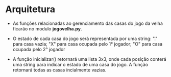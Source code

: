 # Arquitetura

* As funções relacionadas ao gerenciamento das casas do jogo da velha ficarão no modulo **jogovelha.py**.

* O estado de cada casa do jogo será representada por uma string: "." para casa vazia; "X" para casa ocupada pelo 1° jogador; "O" para casa ocupada pelo 2° jogador

* A função inicializar() retornará uma lista 3x3, onde cada posição conterá uma string para indicar o estado de uma casa do jogo. A função retornará todas as casas incialmente vazias.